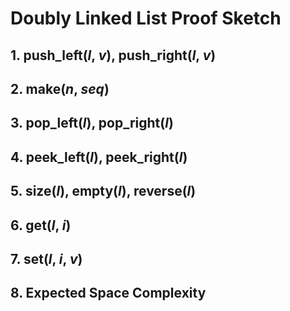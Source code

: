 # Doubly Linked List Proof Sketch
## 1. push_left(*l*, *v*), push_right(*l*, *v*)

## 2. make(*n*, *seq*)

## 3. pop_left(*l*), pop_right(*l*)

## 4. peek_left(*l*), peek_right(*l*)

## 5. size(*l*), empty(*l*), reverse(*l*)

## 6. get(*l*, *i*)

## 7. set(*l*, *i*, *v*)

## 8. Expected Space Complexity
